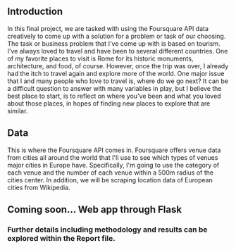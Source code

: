 ## Introduction
In this final project, we are tasked with using the Foursquare API data creatively to come up with a solution for a problem or task of our choosing. The task or business problem that I've come up with is based on tourism.
I've always loved to travel and have been to several different countries. One of my favorite places to visit is Rome for its historic monuments, architecture, and food, of course. However, once the trip was over, I already had the itch to travel again and explore more of the world. One major issue that I and many people who love to travel is, where do we go next? It can be a difficult question to answer with many variables in play, but I believe the best place to start, is to reflect on where you've been and what you loved about those places, in hopes of finding new places to explore that are similar.
## Data
This is where the Foursquare API comes in. Foursquare offers venue data from cities all around the world that I'll use to see which types of venues major cities in Europe have. Specifically, I'm going to use the category of each venue and the number of each venue within a 500m radius of the cities center. In addition, we will be scraping location data of European cities from Wikipedia.

## Coming soon... Web app through Flask

### Further details including methodology and results can be explored within the Report file. 
